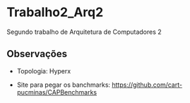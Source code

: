 Trabalho2_Arq2
==============
Segundo trabalho de Arquitetura de Computadores 2 

## Observações 
* Topologia: Hyperx

* Site para pegar os banchmarks: https://github.com/cart-pucminas/CAPBenchmarks
